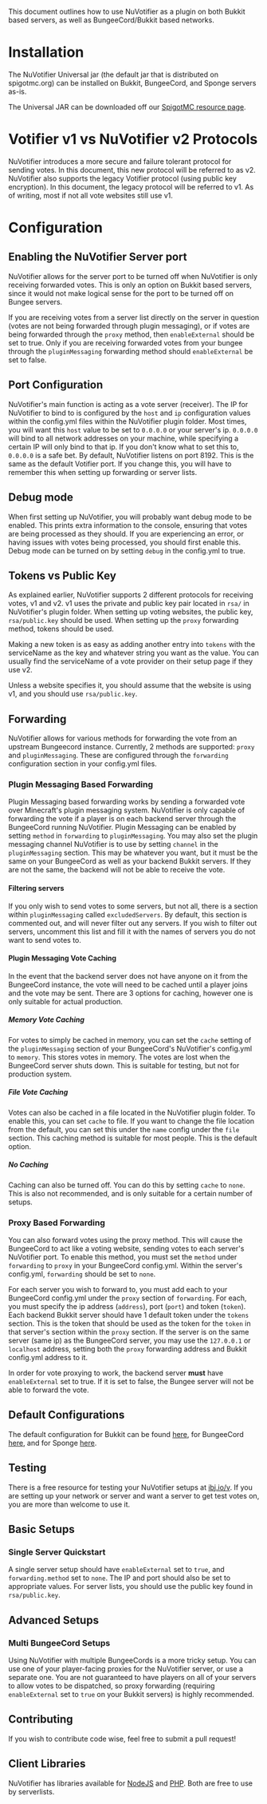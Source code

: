 This document outlines how to use NuVotifier as a plugin on both Bukkit based servers, as well as BungeeCord/Bukkit based
networks.

# Installation

The NuVotifier Universal jar (the default jar that is distributed on spigotmc.org) can be installed on Bukkit, BungeeCord,
and Sponge servers as-is.

The Universal JAR can be downloaded off our [SpigotMC resource page](https://www.spigotmc.org/resources/nuvotifier.13449/).

# Votifier v1 vs NuVotifier v2 Protocols

NuVotifier introduces a more secure and failure tolerant protocol for sending votes. In this document, this new protocol
will be referred to as v2. NuVotifier also supports the legacy Votifier protocol (using public key encryption). In this document,
the legacy protocol will be referred to v1. As of writing, most if not all vote websites still use v1.

# Configuration

## Enabling the NuVotifier Server port

NuVotifier allows for the server port to be turned off when NuVotifier is only receiving forwarded votes. This is only
an option on Bukkit based servers, since it would not make logical sense for the port to be turned off on Bungee servers.

If you are receiving votes from a server list directly on the server in question (votes are not being forwarded through plugin
messaging), or if votes are being forwarded through the `proxy` method, then `enableExternal` should be set to true. Only
if you are receiving forwarded votes from your bungee through the `pluginMessaging` forwarding method should `enableExternal`
be set to false.

## Port Configuration

NuVotifier's main function is acting as a vote server (receiver). The IP for NuVotifier to bind to is configured
by the `host` and `ip` configuration values within the config.yml files within the NuVotifier plugin folder.
Most times, you will want this `host` value to be set to `0.0.0.0` or your server's ip. `0.0.0.0` will bind to all
network addresses on your machine, while specifying a certain IP will only bind to that ip. If you don't know what to set this
to, `0.0.0.0` is a safe bet. By default, NuVotifier listens on port 8192. This is the same as the default Votifier port.
If you change this, you will have to remember this when setting up forwarding or server lists.

## Debug mode

When first setting up NuVotifier, you will probably want debug mode to be enabled. This prints extra information to the
console, ensuring that votes are being processed as they should. If you are experiencing an error, or having issues with
votes being processed, you should first enable this. Debug mode can be turned on by setting `debug` in the config.yml
to true.

## Tokens vs Public Key

As explained earlier, NuVotifier supports 2 different protocols for receiving votes, v1 and v2. v1 uses the private and public
key pair located in `rsa/` in NuVotifier's plugin folder. When setting up voting websites, the public key, `rsa/public.key`
should be used. When setting up the `proxy` forwarding method, tokens should be used.

Making a new token is as easy as adding another entry into `tokens` with the serviceName as the key and whatever string you want
as the value. You can usually find the serviceName of a vote provider on their setup page if they use v2.

Unless a website specifies it, you should assume that the website is using v1, and you should use `rsa/public.key`.

## Forwarding

NuVotifier allows for various methods for forwarding the vote from an upstream Bungeecord instance. Currently, 2 methods
are supported: `proxy` and `pluginMessaging`. These are configured through the `forwarding` configuration section in your
config.yml files.

### Plugin Messaging Based Forwarding

Plugin Messaging based forwarding works by sending a forwarded vote over Minecraft's plugin messaging system. NuVotifier
is only capable of forwarding the vote if a player is on each backend server through the BungeeCord running NuVotifier.
Plugin Messaging can be enabled by setting `method` in `forwarding` to `pluginMessaging`. You may also set the plugin messaging
channel NuVotifier is to use by setting `channel` in the `pluginMessaging` section. This may be whatever you want, but it
must be the same on your BungeeCord as well as your backend Bukkit servers. If they are not the same, the backend will not
be able to receive the vote.

#### Filtering servers

If you only wish to send votes to some servers, but not all, there is a section within `pluginMessaging` called `excludedServers`.
By default, this section is commented out, and will never filter out any servers. If you wish to filter out servers, uncomment
this list and fill it with the names of servers you do not want to send votes to.

#### Plugin Messaging Vote Caching

In the event that the backend server does not have anyone on it from the BungeeCord instance, the vote will need to be cached
until a player joins and the vote may be sent. There are 3 options for caching, however one is only suitable for actual
production.

##### Memory Vote Caching

For votes to simply be cached in memory, you can set the `cache` setting of the `pluginMessaging` section of your BungeeCord's
NuVotifier's config.yml to `memory`. This stores votes in memory. The votes are lost when the BungeeCord server shuts down.
This is suitable for testing, but not for production system.

##### File Vote Caching

Votes can also be cached in a file located in the NuVotifier plugin folder. To enable this, you can set `cache` to file.
If you want to change the file location from the default, you can set this under the `name` config under the `file` section.
This caching method is suitable for most people. This is the default option.

##### No Caching

Caching can also be turned off. You can do this by setting `cache` to `none`. This is also not recommended, and is only
suitable for a certain number of setups.

### Proxy Based Forwarding

You can also forward votes using the proxy method. This will cause the BungeeCord to act like a voting website, sending votes
to each server's NuVotifier port. To enable this method, you must set the `method` under `forwarding` to `proxy` in your
BungeeCord config.yml. Within the server's config.yml, `forwarding` should be set to `none`.

For each server you wish to forward to, you must add each to your BungeeCord config.yml under the `proxy` section of `forwarding`.
For each, you must specify the ip address (`address`), port (`port`) and token (`token`). Each backend Bukkit server should have
1 default token under the `tokens` section. This is the token that should be used as the token for the `token` in that server's
section within the `proxy` section. If the server is on the same server (same ip) as the BungeeCord server, you may
use the `127.0.0.1` or `localhost` address, setting both the `proxy` forwarding address and Bukkit config.yml address to it.

In order for vote proxying to work, the backend server __must__ have `enableExternal` set to true. If it is set to
false, the Bungee server will not be able to forward the vote. 


## Default Configurations

The default configuration for Bukkit can be found [here](https://github.com/NuVotifier/NuVotifier/blob/master/bukkit/src/main/resources/bukkitConfig.yml),
for BungeeCord [here](https://github.com/NuVotifier/NuVotifier/blob/master/bungeecord/src/main/resources/bungeeConfig.yml),
and for Sponge [here](https://github.com/NuVotifier/NuVotifier/blob/master/sponge/src/main/resources/com/vexsoftware/votifier/sponge/spongeConfig.yml).


## Testing

There is a free resource for testing your NuVotifier setups at [ibj.io/v](https://ibj.io/v). If you are setting up your
network or server and want a server to get test votes on, you are more than welcome to use it.


## Basic Setups

### Single Server Quickstart

A single server setup should have `enableExternal` set to `true`, and `forwarding.method` set to `none`. The IP and port
should also be set to appropriate values. For server lists, you should use the public key found in `rsa/public.key`.

## Advanced Setups

### Multi BungeeCord Setups

Using NuVotifier with multiple BungeeCords is a more tricky setup. You can use one of your player-facing proxies for the
NuVotifier server, or use a separate one. You are not guaranteed to have players on all of your servers to allow votes to
be dispatched, so proxy forwarding (requiring `enableExternal` set to `true` on your Bukkit servers) is highly recommended.

## Contributing

If you wish to contribute code wise, feel free to submit a pull request!

## Client Libraries

NuVotifier has libraries available for [NodeJS](https://github.com/NuVotifier/votifier2-js) and [PHP](https://github.com/NuVotifier/votifier2-php).
Both are free to use by serverlists.